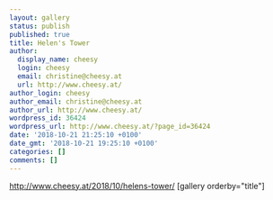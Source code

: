 ```yaml
---
layout: gallery
status: publish
published: true
title: Helen's Tower
author:
  display_name: cheesy
  login: cheesy
  email: christine@cheesy.at
  url: http://www.cheesy.at/
author_login: cheesy
author_email: christine@cheesy.at
author_url: http://www.cheesy.at/
wordpress_id: 36424
wordpress_url: http://www.cheesy.at/?page_id=36424
date: '2018-10-21 21:25:10 +0100'
date_gmt: '2018-10-21 19:25:10 +0100'
categories: []
comments: []
---
```

http://www.cheesy.at/2018/10/helens-tower/
[gallery orderby="title"]
